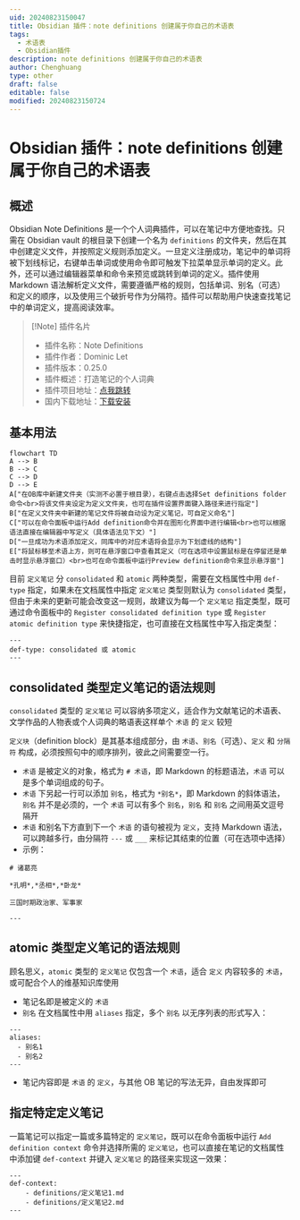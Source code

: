 ```yaml
---
uid: 20240823150047
title: Obsidian 插件：note definitions 创建属于你自己的术语表
tags:
  - 术语表
  - Obsidian插件
description: note definitions 创建属于你自己的术语表
author: Chenghuang
type: other
draft: false
editable: false
modified: 20240823150724
---
```


# Obsidian 插件：note definitions 创建属于你自己的术语表

## 概述

Obsidian Note Definitions 是一个个人词典插件，可以在笔记中方便地查找。只需在 Obsidian vault 的根目录下创建一个名为 `definitions` 的文件夹，然后在其中创建定义文件，并按照定义规则添加定义。一旦定义注册成功，笔记中的单词将被下划线标记，右键单击单词或使用命令即可触发下拉菜单显示单词的定义。此外，还可以通过编辑器菜单和命令来预览或跳转到单词的定义。插件使用 Markdown 语法解析定义文件，需要遵循严格的规则，包括单词、别名（可选）和定义的顺序，以及使用三个破折号作为分隔符。插件可以帮助用户快速查找笔记中的单词定义，提高阅读效率。

> [!Note] 插件名片
> - 插件名称：Note Definitions
> - 插件作者：Dominic Let
> - 插件版本：0.25.0
> - 插件概述：打造笔记的个人词典
> - 插件项目地址：[点我跳转](https://github.com/dominiclet/obsidian-note-definitions?tab=readme-ov-file#definition-context)
> - 国内下载地址：[下载安装]( https://pkmer.cn/show/20240611085920 )

## 基本用法

```mermaid
flowchart TD
A --> B
B --> C
C --> D
D --> E
A["在OB库中新建文件夹（实测不必置于根目录），右键点击选择Set definitions folder命令<br>将该文件夹设定为定义文件夹，也可在插件设置界面键入路径来进行指定"]
B["在定义文件夹中新建的笔记文件将被自动设为定义笔记，可自定义命名"]
C["可以在命令面板中运行Add definition命令并在图形化界面中进行编辑<br>也可以根据语法直接在编辑器中写定义（具体语法见下文）"]
D["一旦成功为术语添加定义，同库中的对应术语将会显示为下划虚线的结构"]
E["将鼠标移至术语上方，则可在悬浮窗口中查看其定义（可在选项中设置鼠标是在停留还是单击时显示悬浮窗口）<br>也可在命令面板中运行Preview definition命令来显示悬浮窗"]
```

目前 `定义笔记` 分 `consolidated` 和 `atomic` 两种类型，需要在文档属性中用 `def-type` 指定，如果未在文档属性中指定 `定义笔记` 类型则默认为 `consolidated` 类型，但由于未来的更新可能会改变这一规则，故建议为每一个 `定义笔记` 指定类型，既可通过命令面板中的 `Register consolidated definition type` 或 `Register atomic definition type` 来快捷指定，也可直接在文档属性中写入指定类型：

```
---
def-type: consolidated 或 atomic
---
```

## consolidated 类型定义笔记的语法规则

`consolidated` 类型的 `定义笔记` 可以容纳多项定义，适合作为文献笔记的术语表、文学作品的人物表或个人词典的略语表这样单个 `术语` 的 `定义` 较短

`定义块`（definition block）是其基本组成部分，由 `术语`、`别名`（可选）、`定义` 和 `分隔符` 构成，必须按照句中的顺序排列，彼此之间需要空一行。

- `术语` 是被定义的对象，格式为 `# 术语`，即 Markdown 的标题语法，`术语` 可以是多个单词组成的句子。
- `术语` 下另起一行可以添加 `别名`，格式为 `*别名*`，即 Markdown 的斜体语法，`别名` 并不是必须的，一个 `术语` 可以有多个 `别名`，`别名` 和 `别名` 之间用英文逗号隔开
- `术语` 和别名下方直到下一个 `术语` 的语句被视为 `定义`，支持 Markdown 语法，可以跨越多行，由分隔符 `---` 或 `___` 来标记其结束的位置（可在选项中选择）
- 示例：

```
# 诸葛亮

*孔明*,*丞相*,*卧龙*

三国时期政治家、军事家

---
```

## atomic 类型定义笔记的语法规则

顾名思义，`atomic` 类型的 `定义笔记` 仅包含一个 `术语`，适合 `定义` 内容较多的 `术语`，或可配合个人的维基知识库使用

- 笔记名即是被定义的 `术语`
- `别名` 在文档属性中用 `aliases` 指定，多个 `别名` 以无序列表的形式写入：

```
---
aliases:
  - 别名1
  - 别名2
---
```

- 笔记内容即是 `术语` 的 `定义`，与其他 OB 笔记的写法无异，自由发挥即可

## 指定特定定义笔记

一篇笔记可以指定一篇或多篇特定的 `定义笔记`，既可以在命令面板中运行 `Add definition context` 命令并选择所需的 `定义笔记`，也可以直接在笔记的文档属性中添加键 `def-context` 并键入 `定义笔记` 的路径来实现这一效果：

```
---
def-context:
	- definitions/定义笔记1.md
	- definitions/定义笔记2.md
---
```

